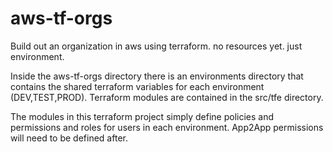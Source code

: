 # aws-tf-orgs
Build out an organization in aws using terraform. no resources yet. just environment.

Inside the aws-tf-orgs directory there is an environments directory that contains the shared terraform variables for each environment (DEV,TEST,PROD).
Terraform modules are contained in the src/tfe directory.

The modules in this terraform project simply define policies and permissions and roles for users in each environment.
App2App permissions will need to be defined after.